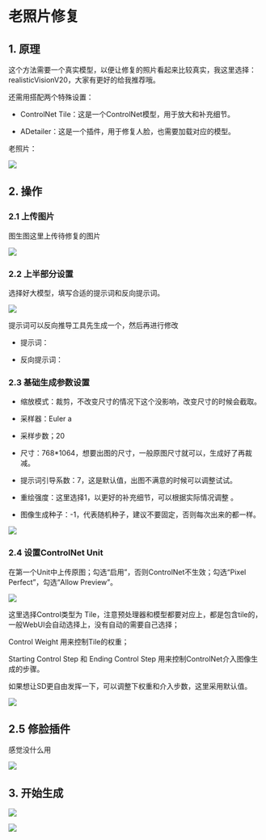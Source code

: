 <script setup>
import PromptTemplate from '../prompt-template.vue'
</script>

<style scoped src="../prompt-show.css"></style>


# 老照片修复


## 1. 原理
这个方法需要一个真实模型，以便让修复的照片看起来比较真实，我这里选择：realisticVisionV20，大家有更好的给我推荐哦。

还需用搭配两个特殊设置：

- ControlNet Tile：这是一个ControlNet模型，用于放大和补充细节。

- ADetailer：这是一个插件，用于修复人脸，也需要加载对应的模型。

老照片：

![](/AI/picture/sd-webui/other/041.png)


## 2. 操作

### 2.1 上传图片

图生图这里上传待修复的图片

![](/AI/picture/sd-webui/other/042.png)

### 2.2 上半部分设置

选择好大模型，填写合适的提示词和反向提示词。

![](/AI/picture/sd-webui/other/043.png)

提示词可以反向推导工具先生成一个，然后再进行修改

- 提示词：

<PromptTemplate>
    <template v-slot:content>
       <span>ultra detailed, masterpiece, best quality, an photo of a old man in a hat and a hat on his heads, with greying temples, (looking at viewer), a character portrait, mingei,simple background, clean</span>
    </template>
</PromptTemplate>


- 反向提示词：

<PromptTemplate>
    <template v-slot:content>
       <span>easy_negative, NSFW, (worst quality:2), (low quality:2), (normal quality:2), lowres, normal quality, skin spots, acnes, skin blemishes,age spot, (ugly:1.331), (duplicate:1.331),(morbid:1.21), (mutilated:1.21), (tranny:1.331),flower,lines,white point,plant,</span>
    </template>
</PromptTemplate>


### 2.3 基础生成参数设置

- 缩放模式：裁剪，不改变尺寸的情况下这个没影响，改变尺寸的时候会截取。

- 采样器：Euler a

- 采样步数；20

- 尺寸：768*1064，想要出图的尺寸，一般原图尺寸就可以，生成好了再裁减。

- 提示词引导系数：7，这是默认值，出图不满意的时候可以调整试试。

- 重绘强度：这里选择1，以更好的补充细节，可以根据实际情况调整 。

- 图像生成种子：-1，代表随机种子，建议不要固定，否则每次出来的都一样。

![](/AI/picture/sd-webui/other/044.png)


### 2.4 设置ControlNet Unit

在第一个Unit中上传原图；勾选“启用”，否则ControlNet不生效；勾选“Pixel Perfect”，勾选“Allow Preview”。

![](/AI/picture/sd-webui/other/045.png)


这里选择Control类型为 Tile，注意预处理器和模型都要对应上，都是包含tile的，一般WebUI会自动选择上，没有自动的需要自己选择；

Control Weight 用来控制Tile的权重；

Starting Control Step 和 Ending Control Step 用来控制ControlNet介入图像生成的步骤。

如果想让SD更自由发挥一下，可以调整下权重和介入步数，这里采用默认值。

![](/AI/picture/sd-webui/other/046.png)

## 2.5 修脸插件

感觉没什么用

![](/AI/picture/sd-webui/other/047.png)


## 3. 开始生成

![](/AI/picture/sd-webui/other/048.png)


![](/AI/picture/sd-webui/other/049.png)